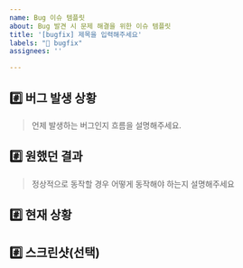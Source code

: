 ```yaml
---
name: Bug 이슈 템플릿
about: Bug 발견 시 문제 해결을 위한 이슈 템플릿
title: '[bugfix] 제목을 입력해주세요'
labels: "🐛 bugfix"
assignees: ''

---
```

## #️⃣ 버그 발생 상황
> 언제 발생하는 버그인지 흐름을 설명해주세요.

## #️⃣ 원했던 결과
> 정상적으로 동작할 경우 어떻게 동작해야 하는지 설명해주세요

## #️⃣ 현재 상황

## #️⃣ 스크린샷(선택)
